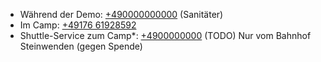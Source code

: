 * Während der Demo: [+490000000000](tel:+490000000000) (Sanitäter)
* Im Camp: [+49176 61928592](tel:+4917661928592) 
* Shuttle-Service zum Camp*: [+4900000000](tel:+4900000000) (TODO)
Nur vom Bahnhof Steinwenden (gegen Spende)
